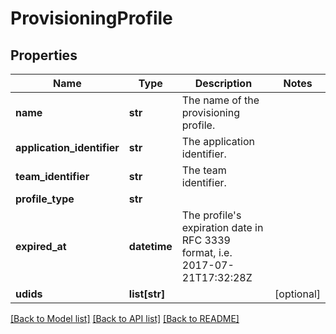 # ProvisioningProfile

## Properties
Name | Type | Description | Notes
------------ | ------------- | ------------- | -------------
**name** | **str** | The name of the provisioning profile. | 
**application_identifier** | **str** | The application identifier. | 
**team_identifier** | **str** | The team identifier. | 
**profile_type** | **str** |  | 
**expired_at** | **datetime** | The profile&#x27;s expiration date in RFC 3339 format, i.e. 2017-07-21T17:32:28Z | 
**udids** | **list[str]** |  | [optional] 

[[Back to Model list]](../README.md#documentation-for-models) [[Back to API list]](../README.md#documentation-for-api-endpoints) [[Back to README]](../README.md)

